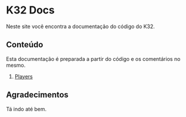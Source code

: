 # K32 Docs

Neste site você encontra a documentação do código do K32.

## Conteúdo

Esta documentação é preparada a partir do código e os comentários no mesmo.

1. [Players](players.md)

## Agradecimentos

Tá indo até bem.
